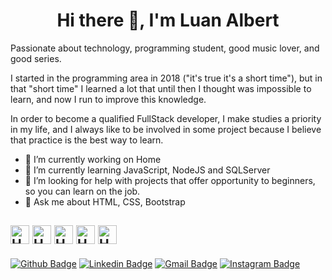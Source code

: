 <h1 align="center">
  Hi there 👋, I'm Luan Albert
</h1>
<p>

Passionate about technology, programming student, good music lover, and good series.

I started in the programming area in 2018 ("it's true it's a short time"), but in that "short time" I learned a lot that until then I thought was impossible to learn, and now I run to improve this knowledge.

In order to become a qualified FullStack developer, I make studies a priority in my life, and I always like to be involved in some project because I believe that practice is the best way to learn.
</p>

- 🔭 I’m currently working on Home
- 🌱 I’m currently learning JavaScript, NodeJS and SQLServer
- 🤔 I’m looking for help with projects that offer opportunity to beginners, so you can learn on the job.
- 💬 Ask me about HTML, CSS, Bootstrap

<h2>
  <img alt="HTML" src="https://camo.githubusercontent.com/9599dc988280bea2ca5c44c4796f13494f9ff3f7/68747470733a2f2f64657669636f6e732e6769746875622e696f2f64657669636f6e2f64657669636f6e2e6769742f69636f6e732f68746d6c352f68746d6c352d6f726967696e616c2d776f72646d61726b2e737667" height="30px"/>
  <img alt="HTML" src="https://camo.githubusercontent.com/5712bffd0347cc2744de599dc54473dc1ebbfe82/68747470733a2f2f64657669636f6e732e6769746875622e696f2f64657669636f6e2f64657669636f6e2e6769742f69636f6e732f637373332f637373332d6f726967696e616c2d776f72646d61726b2e737667" height="30px" />
  <img alt="HTML" src="https://upload.wikimedia.org/wikipedia/commons/thumb/b/b2/Bootstrap_logo.svg/480px-Bootstrap_logo.svg.png" height="30px" />
  <img alt="HTML" src="https://camo.githubusercontent.com/14758df13e2b9c312a5b911d3bb8b7418f7a8c3c/68747470733a2f2f64657669636f6e732e6769746875622e696f2f64657669636f6e2f64657669636f6e2e6769742f69636f6e732f6a6176617363726970742f6a6176617363726970742d6f726967696e616c2e737667" height="30px" />
   <img alt="HTML" src="https://camo.githubusercontent.com/ab047aab3d605de3382a853eeeebc583dd37890d/68747470733a2f2f64657669636f6e732e6769746875622e696f2f64657669636f6e2f64657669636f6e2e6769742f69636f6e732f6e6f64656a732f6e6f64656a732d6f726967696e616c2e737667" height="30px" />
</h2>


[![Github Badge](https://img.shields.io/badge/-Github-000?style=flat-square&logo=Github&logoColor=white&link=https://github.com/lucasgdb)](https://github.com/luanalbert)
[![Linkedin Badge](https://img.shields.io/badge/-LinkedIn-blue?style=flat-square&logo=Linkedin&logoColor=white&link=https://www.linkedin.com/in/luan-albert/)](https://www.linkedin.com/in/luan-albert/)
[![Gmail Badge](https://img.shields.io/badge/-Gmail-c14438?style=flat-square&logo=Gmail&logoColor=white&link=mailto:contatoluanalbert@gmail.com)](mailto:contatoluanalbert@gmail.com)
[![Instagram Badge](https://img.shields.io/badge/-Instagram-C13584?style=flat-square&labelColor=C13584&logo=instagram&logoColor=white&link=https://www.instagram.com/luanzinhoalbert/)](https://www.instagram.com/luanzinhoalbert/)

